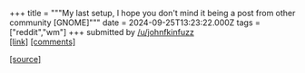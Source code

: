 +++
title = """My last setup, I hope you don't mind it being a post from other community [GNOME]"""
date = 2024-09-25T13:23:22.000Z
tags = ["reddit","wm"]
+++
submitted by [/u/johnfkinfuzz](https://www.reddit.com/user/johnfkinfuzz)  
[\[link\]](https://www.reddit.com/gallery/1foi2rl) [\[comments\]](https://www.reddit.com/r/unixporn/comments/1fp4ch9/my_last_setup_i_hope_you_dont_mind_it_being_a/)

[[source]](https://www.reddit.com/r/unixporn/comments/1fp4ch9/my_last_setup_i_hope_you_dont_mind_it_being_a/)

